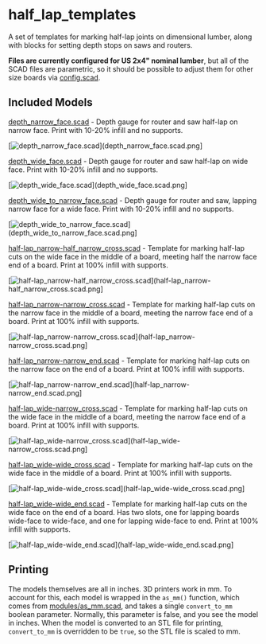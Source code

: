 # half_lap_templates

A set of templates for marking half-lap joints on dimensional lumber, along with blocks for setting depth stops on saws and routers.

**Files are currently configured for US 2x4" nominal lumber**, but all of the SCAD files are parametric, so it should be possible to adjust them for other size boards via [config.scad](config.scad).

## Included Models

[depth_narrow_face.scad](depth_narrow_face.scad) - Depth gauge for router and saw half-lap on narrow face. Print with 10-20% infill and no supports.

[![depth_narrow_face.scad](depth_narrow_face.scad.png)](depth_narrow_face.scad.png]

[depth_wide_face.scad](depth_wide_face.scad) - Depth gauge for router and saw half-lap on wide face. Print with 10-20% infill and no supports.

[![depth_wide_face.scad](depth_wide_face.scad.png)](depth_wide_face.scad.png]

[depth_wide_to_narrow_face.scad](depth_wide_to_narrow_face.scad) - Depth gauge for router and saw, lapping narrow face for a wide face. Print with 10-20% infill and no supports.

[![depth_wide_to_narrow_face.scad](depth_wide_to_narrow_face.scad.png)](depth_wide_to_narrow_face.scad.png]

[half-lap_narrow-half_narrow_cross.scad](half-lap_narrow-half_narrow_cross.scad) - Template for marking half-lap cuts on the wide face in the middle of a board, meeting half the narrow face end of a board. Print at 100% infill with supports.

[![half-lap_narrow-half_narrow_cross.scad](half-lap_narrow-half_narrow_cross.scad.png)](half-lap_narrow-half_narrow_cross.scad.png]

[half-lap_narrow-narrow_cross.scad](half-lap_narrow-narrow_cross.scad) - Template for marking half-lap cuts on the narrow face in the middle of a board, meeting the narrow face end of a board. Print at 100% infill with supports.

[![half-lap_narrow-narrow_cross.scad](half-lap_narrow-narrow_cross.scad.png)](half-lap_narrow-narrow_cross.scad.png]

[half-lap_narrow-narrow_end.scad](half-lap_narrow-narrow_end.scad) - Template for marking half-lap cuts on the narrow face on the end of a board. Print at 100% infill with supports.

[![half-lap_narrow-narrow_end.scad](half-lap_narrow-narrow_end.scad.png)](half-lap_narrow-narrow_end.scad.png]

[half-lap_wide-narrow_cross.scad](half-lap_wide-narrow_cross.scad) - Template for marking half-lap cuts on the wide face in the middle of a board, meeting the narrow face end of a board. Print at 100% infill with supports.

[![half-lap_wide-narrow_cross.scad](half-lap_wide-narrow_cross.scad.png)](half-lap_wide-narrow_cross.scad.png]

[half-lap_wide-wide_cross.scad](half-lap_wide-wide_cross.scad) - Template for marking half-lap cuts on the wide face in the middle of a board. Print at 100% infill with supports.

[![half-lap_wide-wide_cross.scad](half-lap_wide-wide_cross.scad.png)](half-lap_wide-wide_cross.scad.png]

[half-lap_wide-wide_end.scad](half-lap_wide-wide_end.scad) - Template for marking half-lap cuts on the wide face on the end of a board. Has two slots, one for lapping boards wide-face to wide-face, and one for lapping wide-face to end. Print at 100% infill with supports.

[![half-lap_wide-wide_end.scad](half-lap_wide-wide_end.scad.png)](half-lap_wide-wide_end.scad.png]

## Printing

The models themselves are all in inches. 3D printers work in mm. To account for this, each model is wrapped in the ``as_mm()`` function, which comes from [modules/as_mm.scad](modules/as_mm.scad), and takes a single ``convert_to_mm`` boolean parameter. Normally, this parameter is false, and you see the model in inches. When the model is converted to an STL file for printing, ``convert_to_mm`` is overridden to be ``true``, so the STL file is scaled to mm.
